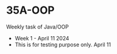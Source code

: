 # 35A-OOP
Weekly task of Java/OOP

- Week 1 - April 11 2024
- This is for testing purpose only. April 11
